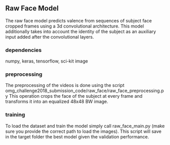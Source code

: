 ## Raw Face Model

The raw face model predicts valence from sequences of subject face cropped frames using a 3d convolutional architecture. This model additionally takes into account the identity of the subject as an auxiliary input added after the convolutional layers.

### dependencies

numpy, keras, tensorflow, sci-kit image 
 

### preprocessing

The preprocessing of the videos is done using the script omg_challenge2018_submission_code/raw_face/raw_face_preprocessing.py
This operation crops the face of the subject at every frame and transforms it into an equalized 48x48 BW image.


### training

To load the dataset and train the model simply call raw_face_main.py (make sure you provide the correct path to load the images). This script will save in the target folder the best model given the validation performance.

